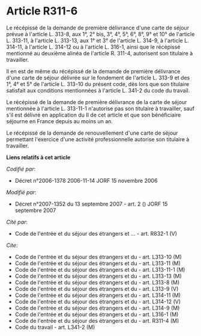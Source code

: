 # Article R311-6

Le récépissé de la demande de première délivrance d'une carte de séjour prévue à l'article L. 313-8, aux 1°, 2° bis, 3°, 4°,
5°, 6°, 8°, 9° et 10° de l'article L. 313-11, à l'article L. 313-13, aux 1° et 3° de l'article L. 314-9, à l'article L.
314-11, à l'article L. 314-12 ou à l'article L. 316-1, ainsi que le récépissé mentionné au deuxième alinéa de l'article R.
311-4, autorisent son titulaire à travailler.

Il en est de même du récépissé de la demande de première délivrance d'une carte de séjour délivrée sur le fondement de
l'article L. 313-9 et des 1°, 4° et 5° de l'article L. 313-10 du présent code, dès lors que son titulaire satisfait aux
conditions mentionnées à l'article L. 341-2 du code du travail.

Le récépissé de la demande de première délivrance de la carte de séjour mentionnée à l'article L. 313-11-1 n'autorise pas son
titulaire à travailler, sauf s'il est délivré en application du II de cet article et que son bénéficiaire séjourne en France
depuis au moins un an.

Le récépissé de la demande de renouvellement d'une carte de séjour permettant l'exercice d'une activité professionnelle
autorise son titulaire à travailler.

**Liens relatifs à cet article**

_Codifié par_:

  - Décret n°2006-1378 2006-11-14 JORF 15 novembre 2006

_Modifié par_:

  - Décret n°2007-1352 du 13 septembre 2007 - art. 2 () JORF 15 septembre 2007

_Cité par_:

  - Code de l'entrée et du séjour des étrangers et ... - art. R832-1 (V)

_Cite_:

  - Code de l'entrée et du séjour des étrangers et du  - art. L313-10 (M)
  - Code de l'entrée et du séjour des étrangers et du  - art. L313-11 (M)
  - Code de l'entrée et du séjour des étrangers et du  - art. L313-11-1 (M)
  - Code de l'entrée et du séjour des étrangers et du  - art. L313-13 (M)
  - Code de l'entrée et du séjour des étrangers et du  - art. L313-8 (M)
  - Code de l'entrée et du séjour des étrangers et du  - art. L313-9 (V)
  - Code de l'entrée et du séjour des étrangers et du  - art. L314-11 (M)
  - Code de l'entrée et du séjour des étrangers et du  - art. L314-12 (V)
  - Code de l'entrée et du séjour des étrangers et du  - art. L314-9 (M)
  - Code de l'entrée et du séjour des étrangers et du  - art. L316-1 (M)
  - Code de l'entrée et du séjour des étrangers et du  - art. R311-4 (M)
  - Code du travail - art. L341-2 (M)

